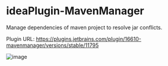 # ideaPlugin-MavenManager
Manage dependencies of maven project to resolve jar conflicts.

Plugin URL: https://plugins.jetbrains.com/plugin/16610-mavenmanager/versions/stable/11795

![image](https://user-images.githubusercontent.com/61862906/114690518-5b9b2600-9d49-11eb-8ffc-c959ff5d37fc.png)



